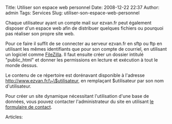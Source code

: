 Title: Utiliser son espace web personnel
Date: 2008-12-22 22:37
Author: admin
Tags: Services
Slug: utiliser-son-espace-web-personnel

Chaque utilisateur ayant un compte mail sur ezvan.fr peut également
disposer d'un espace web afin de distribuer quelques fichiers ou
pourquoi pas réaliser son propre site web.  

Pour ce faire il suffit de se connecter au serveur ezvan.fr en sftp ou
ftp en utilisant les mêmes identifiants que pour son compte de courriel,
en utilisant un logiciel comme [FileZilla](http://www.filezilla.fr/). Il
faut ensuite créer un dossier intitulé "public\_html" et donner les
permissions en lecture et exécution à tout le monde dessus.  

Le contenu de ce répertoire est dorénavant disponible à l'adresse
http://www.ezvan.fr/\~\$utilisateur, en remplaçant \$utilisateur par son
nom d'utilisateur.  

Pour créer un site dynamique nécessitant l'utilisation d'une base de
données, vous pouvez contacter l'administrateur du site en utilisant [le
formulaire de contact](https://www.ezvan.fr/contact).

Articles: 

